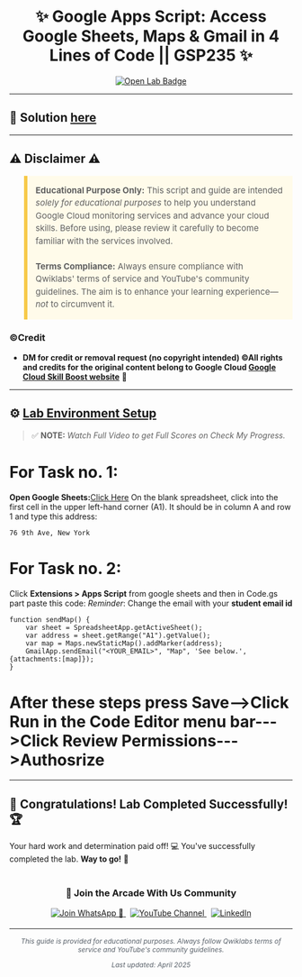 <h1 align="center">
✨ Google Apps Script: Access Google Sheets, Maps & Gmail in 4 Lines of Code || GSP235 ✨
</h1>

<div align="center">
  <a href="https://www.cloudskillsboost.google/course_templates/715/labs/461634" target="_blank" rel="noopener noreferrer">
    <img src="https://img.shields.io/badge/Open_Lab-Cloud_Skills_Boost-4285F4?style=for-the-badge&logo=google&logoColor=white&labelColor=34A853" alt="Open Lab Badge">
  </a>
</div>

---

## 🔑 Solution [here]()

---

## ⚠️ Disclaimer ⚠️

<blockquote style="background-color: #fffbea; border-left: 6px solid #f7c948; padding: 1em; font-size: 15px; line-height: 1.5;">
  <strong>Educational Purpose Only:</strong> This script and guide are intended <em>solely for educational purposes</em> to help you understand Google Cloud monitoring services and advance your cloud skills. Before using, please review it carefully to become familiar with the services involved.
  <br><br>
  <strong>Terms Compliance:</strong> Always ensure compliance with Qwiklabs' terms of service and YouTube's community guidelines. The aim is to enhance your learning experience—<em>not</em> to circumvent it.
</blockquote>

### ©Credit
- **DM for credit or removal request (no copyright intended) ©All rights and credits for the original content belong to Google Cloud [Google Cloud Skill Boost website](https://www.cloudskillsboost.google/)** 🙏

---
## ⚙️ <ins>Lab Environment Setup</ins>

> ✅ **NOTE:** *Watch Full Video to get Full Scores on Check My Progress.*

# For Task no. 1:
**Open Google Sheets:**[Click Here](http://sheets.google.com/create)
On the blank spreadsheet, click into the first cell in the upper left-hand corner (A1). It should be in column A and row 1 and type this address:
```
76 9th Ave, New York
```

# For Task no. 2:
Click **Extensions > Apps Script** from google sheets and then in Code.gs part paste this code:
_Reminder_: Change the email with your **student email id**
```
function sendMap() {
    var sheet = SpreadsheetApp.getActiveSheet();
    var address = sheet.getRange("A1").getValue();
    var map = Maps.newStaticMap().addMarker(address);
    GmailApp.sendEmail("<YOUR_EMAIL>", "Map", 'See below.', {attachments:[map]});
}
```
# After these steps press Save-->Click Run in the Code Editor menu bar--->Click Review Permissions--->Authosrize
---
## 🎉 **Congratulations! Lab Completed Successfully!** 🏆  

Your hard work and determination paid off! 💻
You've successfully completed the lab. **Way to go!** 🚀


<div align="center" style="padding: 5px;">
  <h3>📱 Join the Arcade With Us Community</h3>
  
  <a href="https://chat.whatsapp.com/KN3NvYNTJvU5xMCVTORJtS">
    <img src="https://img.shields.io/badge/Join_WhatsApp-25D366?style=for-the-badge&logo=whatsapp&logoColor=white" alt="Join WhatsApp 👥">
  </a>
  &nbsp;
  <a href="https://youtube.com/@arcadewithus_we?si=yeEby5M3k40gdX4l">
    <img src="https://img.shields.io/badge/Subscribe-Arcade%20With%20Us-FF0000?style=for-the-badge&logo=youtube&logoColor=white" alt="YouTube Channel">
  </a>
  &nbsp;
  <a href="https://www.linkedin.com/in/tripti-gupta-a28a6832b/">
    <img src="https://img.shields.io/badge/LINKEDIN-Tripti%20Gupta-0077B5?style=for-the-badge&logo=linkedin&logoColor=white" alt="LinkedIn">
</a>


</div>

---

<div align="center">
  <p style="font-size: 12px; color: #586069;">
    <em>This guide is provided for educational purposes. Always follow Qwiklabs terms of service and YouTube's community guidelines.</em>
  </p>
  <p style="font-size: 12px; color: #586069;">
    <em>Last updated: April 2025</em>
  </p>
</div>
